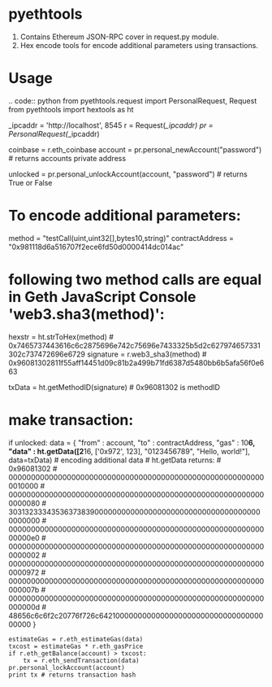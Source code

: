 # pyethtools
1. Contains Ethereum JSON-RPC cover in request.py module.
2. Hex encode tools for encode additional parameters using transactions.
# Usage
.. code:: python
from pyethtools.request import PersonalRequest, Request
from pyethtools import hextools as ht

_ipcaddr = 'http://localhost', 8545
r = Request(*_ipcaddr)
pr = PersonalRequest(*_ipcaddr)

coinbase = r.eth_coinbase
account = pr.personal_newAccount("password") # returns accounts private address

unlocked = pr.personal_unlockAccount(account, "password") # returns True or False

# To encode additional parameters:
method = "testCall(uint,uint32[],bytes10,string)"
contractAddress = "0x981118d6a516707f2ece6fd50d0000414dc014ac"

# following two method calls are equal in Geth JavaScript Console 'web3.sha3(method)':
hexstr = ht.strToHex(method) # 0x7465737443616c6c2875696e742c75696e7433325b5d2c627974657331302c737472696e6729
signature = r.web3_sha3(method) # 0x96081302811f55aff14451d09c81b2a499b71fd6387d5480bb6b5afa56f0e663

txData = ht.getMethodID(signature) # 0x96081302 is methodID

# make transaction:
if unlocked:
    data = {
        "from" : account,
        "to"   : contractAddress,
        "gas"  : 10**6,
        "data" : ht.getData([2**16, ['0x972', 123], "0123456789", "Hello, world!"], data=txData)  # encoding additional data
        # ht.getData returns:
        # 0x96081302
        # 0000000000000000000000000000000000000000000000000000000000010000
        # 0000000000000000000000000000000000000000000000000000000000000080
        # 3031323334353637383900000000000000000000000000000000000000000000
        # 00000000000000000000000000000000000000000000000000000000000000e0
        # 0000000000000000000000000000000000000000000000000000000000000002
        # 0000000000000000000000000000000000000000000000000000000000000972
        # 000000000000000000000000000000000000000000000000000000000000007b
        # 000000000000000000000000000000000000000000000000000000000000000d
        # 48656c6c6f2c20776f726c642100000000000000000000000000000000000000
    }

    estimateGas = r.eth_estimateGas(data)
    txcost = estimateGas * r.eth_gasPrice
    if r.eth_getBalance(account) > txcost:
        tx = r.eth_sendTransaction(data)
    pr.personal_lockAccount(account)
    print tx # returns transaction hash


